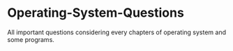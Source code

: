 # Operating-System-Questions
All important questions considering every chapters of operating system and some programs.
